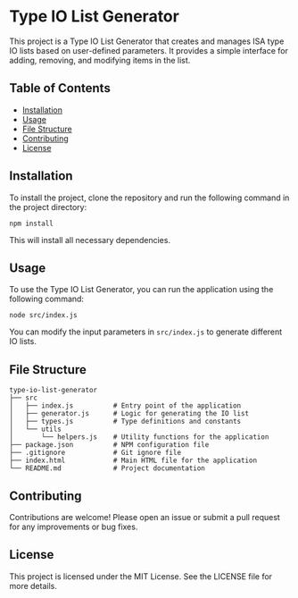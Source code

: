# Type IO List Generator

This project is a Type IO List Generator that creates and manages ISA type IO lists based on user-defined parameters. It provides a simple interface for adding, removing, and modifying items in the list.

## Table of Contents

- [Installation](#installation)
- [Usage](#usage)
- [File Structure](#file-structure)
- [Contributing](#contributing)
- [License](#license)

## Installation

To install the project, clone the repository and run the following command in the project directory:

```
npm install
```

This will install all necessary dependencies.

## Usage

To use the Type IO List Generator, you can run the application using the following command:

```
node src/index.js
```

You can modify the input parameters in `src/index.js` to generate different IO lists.

## File Structure

```
type-io-list-generator
├── src
│   ├── index.js          # Entry point of the application
│   ├── generator.js      # Logic for generating the IO list
│   ├── types.js          # Type definitions and constants
│   └── utils
│       └── helpers.js    # Utility functions for the application
├── package.json          # NPM configuration file
├── .gitignore            # Git ignore file
├── index.html            # Main HTML file for the application
└── README.md             # Project documentation
```

## Contributing

Contributions are welcome! Please open an issue or submit a pull request for any improvements or bug fixes.

## License

This project is licensed under the MIT License. See the LICENSE file for more details.